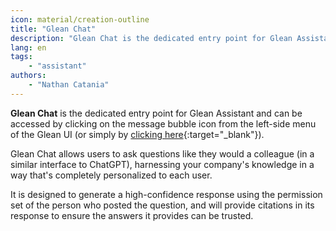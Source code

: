 ```yaml
---
icon: material/creation-outline
title: "Glean Chat"
description: "Glean Chat is the dedicated entry point for Glean Assistant and Generative AI within Glean."
lang: en
tags:
    - "assistant"
authors:
    - "Nathan Catania"
---
```


**Glean Chat** is the dedicated entry point for Glean Assistant and can be accessed by clicking on the message bubble icon from the left-side menu of the Glean UI (or simply by [clicking here](https://app.glean.com/chat){:target="_blank"}).

<picture>

Glean Chat allows users to ask questions like they would a colleague (in a similar interface to ChatGPT), harnessing your company's knowledge in a way that's completely personalized to each user.

It is designed to generate a high-confidence response using the permission set of the person who posted the question, and will provide citations in its response to ensure the answers it provides can be trusted.
